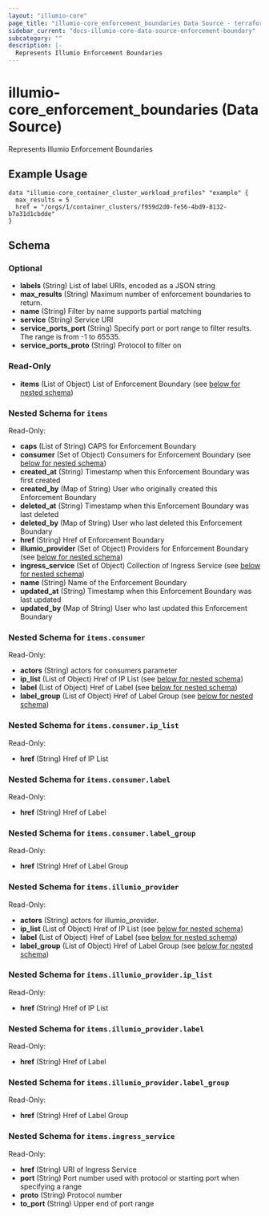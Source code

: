 ```yaml
---
layout: "illumio-core"
page_title: "illumio-core_enforcement_boundaries Data Source - terraform-provider-illumio-core"
sidebar_current: "docs-illumio-core-data-source-enforcement-boundary"
subcategory: ""
description: |-
  Represents Illumio Enforcement Boundaries
---
```


# illumio-core_enforcement_boundaries (Data Source)

Represents Illumio Enforcement Boundaries

Example Usage
------------

```hcl
data "illumio-core_container_cluster_workload_profiles" "example" {
  max_results = 5
  href = "/orgs/1/container_clusters/f959d2d0-fe56-4bd9-8132-b7a31d1cbdde"
}
```

<!-- schema generated by tfplugindocs -->
## Schema

### Optional

- **labels** (String) List of label URIs, encoded as a JSON string
- **max_results** (String) Maximum number of enforcement boundaries to return.
- **name** (String) Filter by name supports partial matching
- **service** (String) Service URI
- **service_ports_port** (String) Specify port or port range to filter results. The range is from -1 to 65535.
- **service_ports_proto** (String) Protocol to filter on

### Read-Only

- **items** (List of Object) List of Enforcement Boundary (see [below for nested schema](#nestedatt--items))

<a id="nestedatt--items"></a>
### Nested Schema for `items`

Read-Only:

- **caps** (List of String) CAPS for Enforcement Boundary
- **consumer** (Set of Object) Consumers for Enforcement Boundary (see [below for nested schema](#nestedobjatt--items--consumer))
- **created_at** (String) Timestamp when this Enforcement Boundary was first created
- **created_by** (Map of String) User who originally created this Enforcement Boundary
- **deleted_at** (String) Timestamp when this Enforcement Boundary was last deleted
- **deleted_by** (Map of String) User who last deleted this Enforcement Boundary
- **href** (String) Href of Enforcement Boundary
- **illumio_provider** (Set of Object) Providers for Enforcement Boundary (see [below for nested schema](#nestedobjatt--items--illumio_provider))
- **ingress_service** (Set of Object)  Collection of Ingress Service (see [below for nested schema](#nestedobjatt--items--ingress_service))
- **name** (String) Name of the Enforcement Boundary
- **updated_at** (String) Timestamp when this Enforcement Boundary was last updated
- **updated_by** (Map of String) User who last updated this Enforcement Boundary

<a id="nestedobjatt--items--consumer"></a>
### Nested Schema for `items.consumer`

Read-Only:

- **actors** (String) actors for consumers parameter
- **ip_list** (List of Object) Href of IP List  (see [below for nested schema](#nestedobjatt--items--consumer--ip_list))
- **label** (List of Object) Href of Label  (see [below for nested schema](#nestedobjatt--items--consumer--label))
- **label_group** (List of Object) Href of Label Group (see [below for nested schema](#nestedobjatt--items--consumer--label_group))

<a id="nestedobjatt--items--consumer--ip_list"></a>
### Nested Schema for `items.consumer.ip_list`

Read-Only:

- **href** (String) Href of IP List


<a id="nestedobjatt--items--consumer--label"></a>
### Nested Schema for `items.consumer.label`

Read-Only:

- **href** (String) Href of Label


<a id="nestedobjatt--items--consumer--label_group"></a>
### Nested Schema for `items.consumer.label_group`

Read-Only:

- **href** (String) Href of Label Group



<a id="nestedobjatt--items--illumio_provider"></a>
### Nested Schema for `items.illumio_provider`

Read-Only:

- **actors** (String) actors for illumio_provider.
- **ip_list** (List of Object) Href of IP List (see [below for nested schema](#nestedobjatt--items--illumio_provider--ip_list))
- **label** (List of Object) Href of Label (see [below for nested schema](#nestedobjatt--items--illumio_provider--label))
- **label_group** (List of Object) Href of Label Group (see [below for nested schema](#nestedobjatt--items--illumio_provider--label_group))

<a id="nestedobjatt--items--illumio_provider--ip_list"></a>
### Nested Schema for `items.illumio_provider.ip_list`

Read-Only:

- **href** (String) Href of IP List


<a id="nestedobjatt--items--illumio_provider--label"></a>
### Nested Schema for `items.illumio_provider.label`

Read-Only:

- **href** (String) Href of Label 


<a id="nestedobjatt--items--illumio_provider--label_group"></a>
### Nested Schema for `items.illumio_provider.label_group`

Read-Only:

- **href** (String) Href of Label Group



<a id="nestedobjatt--items--ingress_service"></a>
### Nested Schema for `items.ingress_service`

Read-Only:

- **href** (String) URI of Ingress Service
- **port** (String) Port number used with protocol or starting port when specifying a range
- **proto** (String) Protocol number
- **to_port** (String) Upper end of port range


